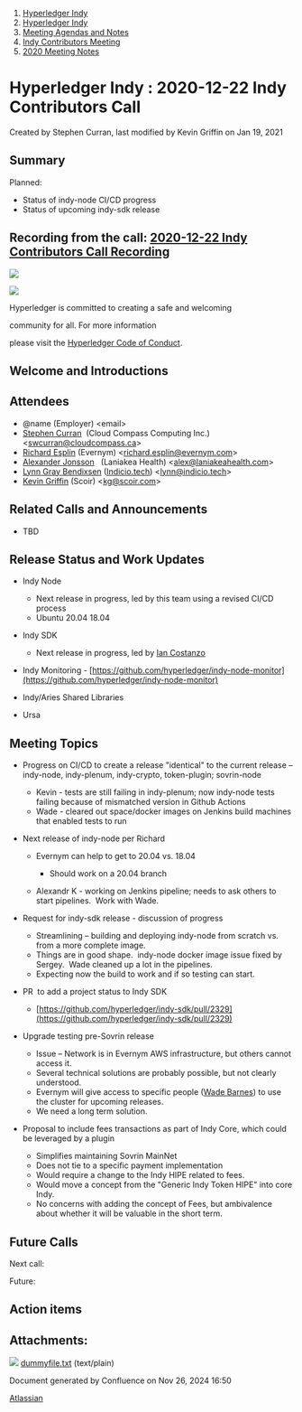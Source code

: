 1. [Hyperledger Indy](index.html)
2. [Hyperledger Indy](Hyperledger-Indy_19464194.html)
3. [Meeting Agendas and Notes](Meeting-Agendas-and-Notes_19464715.html)
4. [Indy Contributors Meeting](Indy-Contributors-Meeting_19464913.html)
5. [2020 Meeting Notes](2020-Meeting-Notes_19465228.html)

# Hyperledger Indy : 2020-12-22 Indy Contributors Call

Created by Stephen Curran, last modified by Kevin Griffin on Jan 19, 2021

## Summary

Planned:

- Status of indy-node CI/CD progress
- Status of upcoming indy-sdk release

## Recording from the call: [2020-12-22 Indy Contributors Call Recording](#)

![](https://wiki.hyperledger.org/download/attachments/29034696/Antitrustnotice.png?version=1&modificationDate=1581695654000&api=v2)

![](https://wiki.hyperledger.org/download/attachments/2392771/welcome.png?version=2&modificationDate=1572450107000&api=v2)

Hyperledger is committed to creating a safe and welcoming

community for all. For more information

please visit the [Hyperledger Code of Conduct](https://lf-hyperledger.atlassian.net/wiki/spaces/HYP/pages/19595281/Hyperledger+Code+of+Conduct).

## Welcome and Introductions

## Attendees

- @name (Employer) &lt;email&gt;
- [Stephen Curran](https://lf-hyperledger.atlassian.net/wiki/people/557058:d676f135-ecd6-465b-b7eb-f87976bf4569?ref=confluence)  (Cloud Compass Computing Inc.) &lt;swcurran@cloudcompass.ca&gt;
- [Richard Esplin](https://lf-hyperledger.atlassian.net/wiki/people/712020:8b35bfaa-715c-4137-8dbd-c4fdab87b671?ref=confluence) (Evernym) &lt;richard.esplin@evernym.com&gt;
- [Alexander Jonsson](https://lf-hyperledger.atlassian.net/wiki/people/557058:e785bcce-e136-4074-8df6-ea773557fcb0?ref=confluence)   (Laniakea Health) &lt;alex@laniakeahealth.com&gt;
- [Lynn Gray Bendixsen](https://lf-hyperledger.atlassian.net/wiki/people/618ec0fbe1b3e0006978ab61?ref=confluence) ([Indicio.tech](http://Indicio.tech)) &lt;[lynn@indicio.tech](mailto:lynn@indicio.tech)&gt;
- [Kevin Griffin](https://lf-hyperledger.atlassian.net/wiki/people/70121:e8ea9141-eaa8-4587-8b69-bf1f7ba0a013?ref=confluence) (Scoir) &lt;kg@scoir.com&gt;

## Related Calls and Announcements

- TBD

## Release Status and Work Updates

- Indy Node
  
  - Next release in progress, led by this team using a revised CI/CD process
  - Ubuntu 20.04 18.04
- Indy SDK
  
  - Next release in progress, led by [Ian Costanzo](https://lf-hyperledger.atlassian.net/wiki/people/5a90a1b054c8ff39bc246426?ref=confluence)
- Indy Monitoring - [https://github.com/hyperledger/indy-node-monitor](https://github.com/hyperledger/indy-node-monitor)
- Indy/Aries Shared Libraries
- Ursa

## Meeting Topics

- Progress on CI/CD to create a release "identical" to the current release – indy-node, indy-plenum, indy-crypto, token-plugin; sovrin-node
  
  - Kevin - tests are still failing in indy-plenum; now indy-node tests failing because of mismatched version in Github Actions
  - Wade - cleared out space/docker images on Jenkins build machines that enabled tests to run
- Next release of indy-node per Richard
  
  - Evernym can help to get to 20.04 vs. 18.04
    
    - Should work on a 20.04 branch
  - Alexandr K - working on Jenkins pipeline; needs to ask others to start pipelines.  Work with Wade.
- Request for indy-sdk release - discussion of progress
  
  - Streamlining – building and deploying indy-node from scratch vs. from a more complete image.
  - Things are in good shape.  indy-node docker image issue fixed by Sergey.  Wade cleaned up a lot in the pipelines.
  - Expecting now the build to work and if so testing can start.
- PR  to add a project status to Indy SDK
  
  - [https://github.com/hyperledger/indy-sdk/pull/2329](https://github.com/hyperledger/indy-sdk/pull/2329)
- Upgrade testing pre-Sovrin release 
  
  - Issue – Network is in Evernym AWS infrastructure, but others cannot access it.
  - Several technical solutions are probably possible, but not clearly understood.
  - Evernym will give access to specific people ([Wade Barnes](https://lf-hyperledger.atlassian.net/wiki/people/70121:166ee094-a2f2-44b4-adee-5c3da3741ff8?ref=confluence)) to use the cluster for upcoming releases.
  - We need a long term solution.
- Proposal to include fees transactions as part of Indy Core, which could be leveraged by a plugin
  
  - Simplifies maintaining Sovrin MainNet
  - Does not tie to a specific payment implementation
  - Would require a change to the Indy HIPE related to fees.
  - Would move a concept from the "Generic Indy Token HIPE" into core Indy.
  - No concerns with adding the concept of Fees, but ambivalence about whether it will be valuable in the short term.

## Future Calls

Next call:

Future:

## Action items

## Attachments:

![](images/icons/bullet_blue.gif) [dummyfile.txt](attachments/19464443/19465628.txt) (text/plain)

Document generated by Confluence on Nov 26, 2024 16:50

[Atlassian](http://www.atlassian.com/)
